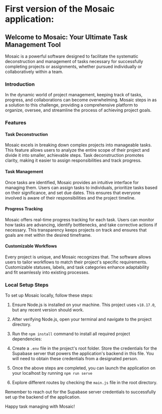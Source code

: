 # First version of the Mosaic application:

## Welcome to Mosaic: Your Ultimate Task Management Tool

Mosaic is a powerful software designed to facilitate the systematic deconstruction and management of tasks necessary for successfully completing projects or assignments, whether pursued individually or collaboratively within a team.

### Introduction

In the dynamic world of project management, keeping track of tasks, progress, and collaborations can become overwhelming. Mosaic steps in as a solution to this challenge, providing a comprehensive platform to organize, oversee, and streamline the process of achieving project goals.

### Features

#### Task Deconstruction

Mosaic excels in breaking down complex projects into manageable tasks. This feature allows users to analyze the entire scope of their project and divide it into smaller, achievable steps. Task deconstruction promotes clarity, making it easier to assign responsibilities and track progress.

#### Task Management

Once tasks are identified, Mosaic provides an intuitive interface for managing them. Users can assign tasks to individuals, prioritize tasks based on their significance, and set due dates. This ensures that everyone involved is aware of their responsibilities and the project timeline.

#### Progress Tracking

Mosaic offers real-time progress tracking for each task. Users can monitor how tasks are advancing, identify bottlenecks, and take corrective actions if necessary. This transparency keeps projects on track and ensures that goals are met within the desired timeframe.

#### Customizable Workflows

Every project is unique, and Mosaic recognizes that. The software allows users to tailor workflows to match their project's specific requirements. Customizable statuses, labels, and task categories enhance adaptability and fit seamlessly into existing processes.

### Local Setup Steps

To set up Mosaic locally, follow these steps:

1. Ensure Node.js is installed on your machine. This project uses `v18.17.0`, but any recent version should work.

2. After verifying Node.js, open your terminal and navigate to the project directory.

3. Run the `npm install` command to install all required project dependencies:

4. Create a `.env` file in the project's root folder. Store the credentials for the Supabase server that powers the application's backend in this file. You will need to obtain these credentials from a designated person.

5. Once the above steps are completed, you can launch the application on your localhost by running `npm run serve`


6. Explore different routes by checking the `main.js` file in the root directory.

Remember to reach out for the Supabase server credentials to successfully set up the backend of the application.

Happy task managing with Mosaic!


